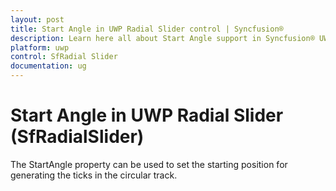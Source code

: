 ```yaml
---
layout: post
title: Start Angle in UWP Radial Slider control | Syncfusion®
description: Learn here all about Start Angle support in Syncfusion® UWP Radial Slider (SfRadialSlider) control and more.
platform: uwp
control: SfRadial Slider 
documentation: ug
---
```


# Start Angle in UWP Radial Slider (SfRadialSlider)

The StartAngle property can be used to set the starting position for generating the ticks in the circular track.  
